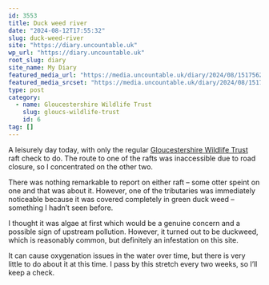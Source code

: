 ```yaml
---
id: 3553
title: Duck weed river
date: "2024-08-12T17:55:32"
slug: duck-weed-river
site: "https://diary.uncountable.uk"
wp_url: "https://diary.uncountable.uk"
root_slug: diary
site_name: My Diary
featured_media_url: "https://media.uncountable.uk/diary/2024/08/15175624/IMG20240812104042.webp"
featured_media_srcset: "https://media.uncountable.uk/diary/2024/08/15175624/IMG20240812104042-300x169.webp 300w, https://media.uncountable.uk/diary/2024/08/15175624/IMG20240812104042-1024x576.webp 1024w, https://media.uncountable.uk/diary/2024/08/15175624/IMG20240812104042-150x150.webp 150w, https://media.uncountable.uk/diary/2024/08/15175624/IMG20240812104042-640x360.webp 640w, https://media.uncountable.uk/diary/2024/08/15175624/IMG20240812104042.webp 2000w"
type: post
category:
  - name: Gloucestershire Wildlife Trust
    slug: gloucs-wildlife-trust
    id: 6
tag: []
---
```



<p>A leisurely day today, with only the regular <a href="https://www.gloucestershirewildlifetrust.co.uk/volunteer">Gloucestershire Wildlife Trust</a> raft check to do.  The route to one of the rafts was inaccessible due to road closure, so I concentrated on the other two.</p>



<p>There was nothing remarkable to report on either raft &#8211; some otter speint on one and that was about it.   However, one of the tributaries was immediately noticeable because it was covered completely in green duck weed &#8211; something I hadn&#8217;t seen before.</p>



<p>I thought it was algae at first which would be a genuine concern and a possible sign of upstream pollution.  However, it turned out to be duckweed, which is reasonably common, but definitely an infestation on this site.</p>



<p>It can cause oxygenation issues in the water over time, but there is very little to do about it at this time.  I pass by this stretch every two weeks, so I&#8217;ll keep a check.</p>



<p></p>
